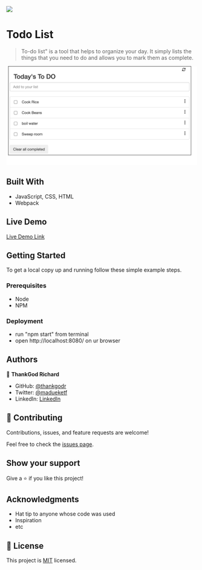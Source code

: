 ![](https://img.shields.io/badge/Microverse-blueviolet)

# Todo List

> To-do list" is a tool that helps to organize your day. It simply lists the things that you need to do and allows you to mark them as complete.

![screenshot](screenshot/view.png)

## Built With

- JavaScript, CSS, HTML
- Webpack

## Live Demo

[Live Demo Link](https://livedemo.com)

## Getting Started

To get a local copy up and running follow these simple example steps.

### Prerequisites

- Node
- NPM

### Deployment

- run "npm start" from terminal
- open http://localhost:8080/ on ur browser

## Authors

👤 **ThankGod Richard**

- GitHub: [@thankgodr](https://github.com/thankgodr)
- Twitter: [@madueketf](https://twitter.com/madueketf)
- LinkedIn: [LinkedIn](https://linkedin.com/in/thankgodr)

## 🤝 Contributing

Contributions, issues, and feature requests are welcome!

Feel free to check the [issues page](../../issues/).

## Show your support

Give a ⭐️ if you like this project!

## Acknowledgments

- Hat tip to anyone whose code was used
- Inspiration
- etc

## 📝 License

This project is [MIT](./MIT.md) licensed.
